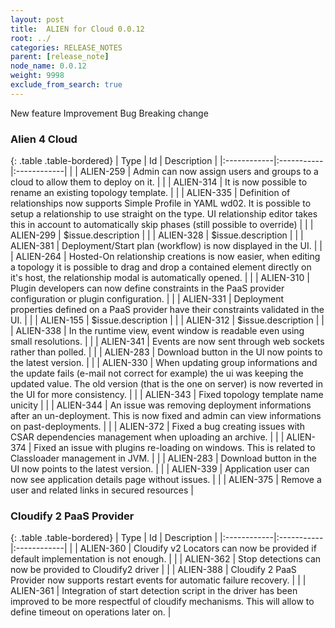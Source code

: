 ```yaml
---
layout: post
title:  ALIEN for Cloud 0.0.12
root: ../
categories: RELEASE_NOTES
parent: [release_note]
node_name: 0.0.12
weight: 9998
exclude_from_search: true
---
```





<i class="fa fa-plus text-success"></i> New feature <i class="fa fa-level-up text-primary"></i> Improvement  <i class="fa fa-bug text-danger"></i> Bug <i class="fa fa-exclamation-triangle text-warning"></i> Breaking change


### Alien 4 Cloud



  {: .table .table-bordered}
  | Type        | Id         | Description |
  |:------------|:-----------|:------------|
    |  <i class="fa fa-plus text-success"></i> | ALIEN-259 | Admin can now assign users and groups to a cloud to allow them to deploy on it.  |
    |  <i class="fa fa-plus text-success"></i> | ALIEN-314 | It is now possible to rename an existing topology template.  |
    |  <i class="fa fa-plus text-success"></i> | ALIEN-335 | Definition of relationships now supports Simple Profile in YAML wd02. It is possible to setup a relationship to use straight on the type. UI relationship editor takes this in account to automatically skip phases (still possible to override)  |
    |  <i class="fa fa-plus text-success"></i> | ALIEN-299 | $issue.description  |
    |  <i class="fa fa-plus text-success"></i> | ALIEN-328 | $issue.description  |
    |  <i class="fa fa-plus text-success"></i> | ALIEN-381 | Deployment/Start plan (workflow) is now displayed in the UI.  |
        |  <i class="fa fa-level-up text-primary"></i> | ALIEN-264 | Hosted-On relationship creations is now easier, when editing a topology it is possible to drag and drop a contained element directly on it's host, the relationship modal is automatically opened.  |
    |  <i class="fa fa-level-up text-primary"></i> | ALIEN-310 | Plugin developers can now define constraints in the PaaS provider configuration or plugin configuration.  |
    |  <i class="fa fa-level-up text-primary"></i> | ALIEN-331 | Deployment properties defined on a PaaS provider have their constraints validated in the UI.  |
    |  <i class="fa fa-level-up text-primary"></i> | ALIEN-155 | $issue.description  |
    |  <i class="fa fa-level-up text-primary"></i> | ALIEN-312 | $issue.description  |
    |  <i class="fa fa-level-up text-primary"></i> | ALIEN-338 | In the runtime view, event window is readable even using small resolutions.  |
    |  <i class="fa fa-level-up text-primary"></i> | ALIEN-341 | Events are now sent through web sockets rather than polled.  |
      |  <i class="fa fa-bug text-danger"></i> | ALIEN-283 | Download button in the UI now points to the latest version.  |
    |  <i class="fa fa-bug text-danger"></i> | ALIEN-330 | When updating group informations and the update fails (e-mail not correct for example) the ui was keeping the updated value. The old version (that is the one on server) is now reverted in the UI for more consistency.  |
    |  <i class="fa fa-bug text-danger"></i> | ALIEN-343 | Fixed topology template name unicity  |
    |  <i class="fa fa-bug text-danger"></i> | ALIEN-344 | An issue was removing deployment informations after an un-deployment. This is now fixed and admin can view informations on past-deployments.  |
    |  <i class="fa fa-bug text-danger"></i> | ALIEN-372 | Fixed a bug creating issues with CSAR dependencies management when uploading an archive.  |
    |  <i class="fa fa-bug text-danger"></i> | ALIEN-374 | Fixed an issue with plugins re-loading on windows. This is related to Classloader management in JVM.  |
    |  <i class="fa fa-bug text-danger"></i> | ALIEN-283 | Download button in the UI now points to the latest version.  |
    |  <i class="fa fa-bug text-danger"></i> | ALIEN-339 | Application user can now see application details page without issues.  |
    |  <i class="fa fa-bug text-danger"></i> | ALIEN-375 | Remove a user and related links in secured resources  |
  


### Cloudify 2 PaaS Provider



  {: .table .table-bordered}
  | Type        | Id         | Description |
  |:------------|:-----------|:------------|
    |  <i class="fa fa-plus text-success"></i> | ALIEN-360 | Cloudify v2 Locators can now be provided if default implementation is not enough.  |
    |  <i class="fa fa-plus text-success"></i> | ALIEN-362 | Stop detections can now be provided to Cloudify2 driver  |
    |  <i class="fa fa-plus text-success"></i> | ALIEN-388 | Cloudify 2 PaaS Provider now supports restart events for automatic failure recovery.  |
          |  <i class="fa fa-bug text-danger"></i> | ALIEN-361 | Integration of start detection script in the driver has been improved to be more respectful of cloudify mechanisms. This will allow to define timeout on operations later on.  |
  


